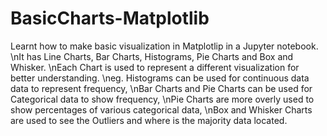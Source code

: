 # BasicCharts-Matplotlib
Learnt how to make basic visualization in Matplotlip in a Jupyter notebook.
\nIt has Line Charts, Bar Charts, Histograms, Pie Charts and Box and Whisker.
\nEach Chart is used to represent a different visualization for better understanding.
\neg. Histograms can be used for continuous data data to represent frequency,
    \nBar Charts and Pie Charts can be used for Categorical data to show frequency,
    \nPie Charts are more overly used to show percentages of various categorical data,
    \nBox and Whisker Charts are used to see the Outliers and where is the majority data located.
